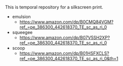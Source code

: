 This is temporal repository for a silkscreen print.

- emulsion
  - https://www.amazon.com/dp/B0CMQ84VGM?ref_=pe_386300_442618370_TE_sc_as_ri_0
- squeegee
  - https://www.amazon.com/dp/B07V5SH2XP?ref_=pe_386300_442618370_TE_sc_as_ri_0
- scoop
  - https://www.amazon.com/dp/B01HSFXCLS?ref_=pe_386300_442618370_TE_sc_as_ri_0&th=1
